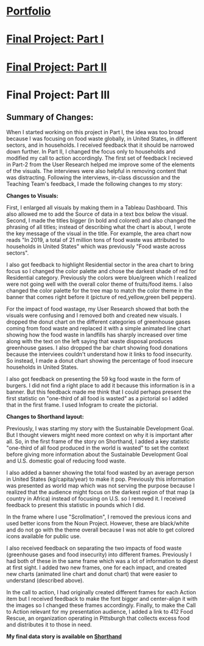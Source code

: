 # [Portfolio](https://mahrukh-k.github.io/Portfolio/)

# [Final Project: Part I](https://mahrukh-k.github.io/Portfolio/Final_Project_Part1_Mahrukh.html)

# [Final Project: Part II](https://mahrukh-k.github.io/Portfolio/Final_Project_Part2_Mahrukh.html)

# Final Project: Part III

## Summary of Changes:
When I started working on this project in Part I, the idea was too broad because I was focusing on food waste globally, in United States, in different sectors, and in households. I received feedback that it should be narrowed down further. In Part II, I changed the focus only to households and modified my call to action accordingly. The first set of feedback I recieved in Part-2 from the User Research helped me improve some of the elements of the visuals. The interviews were also helpful in removing content that was distracting. Following the interviews, in-class discussion and the Teaching Team's feedback, I made the following changes to my story:

**Changes to Visuals:**

First, I enlarged all visuals by making them in a Tableau Dashboard. This also allowed me to add the Source of data in a text box below the visual. Second, I made the titles bigger (in bold and colored) and also changed the phrasing of all titles; instead of describing what the chart is about, I wrote the key message of the visual in the title. For example, the area chart now reads "In 2019, a total of 21 million tons of food waste was attributed to households in United States" which was previously "Food waste across sectors".

I also got feedback to highlight Residential sector in the area chart to bring focus so I changed the color palette and chose the darkest shade of red for Residential category. Previously the colors were blue/green which I realized were not going well with the overall color theme of fruits/food items. I also changed the color palette for the tree map to match the color theme in the banner that comes right before it (picture of red,yellow,green bell peppers).

For the impact of food wastage, my User Research showed that both the visuals were confusing and I removed both and created new visuals. I dropped the donut chart on the different categories of greenhouse gases coming from food waste and replaced it with a simple animated line chart showing how the food waste in landfills has sharply increased over time along with the text on the left saying that waste disposal produces greenhouse gases. I also dropped the bar chart showing food donations because the interviees couldn't understand how it links to food insecurity. So instead, I made a donut chart showing the percentage of food insecure households in United States. 

I also got feedback on presenting the 59 kg food waste in the form of burgers. I did not find a right place to add it because this information is in a banner. But this feedback made me think that I could perhaps present the first statistic on "one-third of all food is wasted" as a pictorial so I added that in the first frame. I used Infogram to create the pictorial. 

**Changes to Shorthand layout:**

Previously, I was starting my story with the Sustainable Development Goal. But I thought viewers might need more context on why it is important after all. So, in the first frame of the story on Shorthand, I added a key statistic "one-third of all food produced in the world is wasted" to set the context before giving more information about the Sustainable Development Goal and U.S. domestic goal of reducing food waste.

I also added a banner showing the total food wasted by an average person in United States (kg/capita/year) to make it pop. Previously this information was presented as world map which was not serving the purpose because I realized that the audience might focus on the darkest region of that map (a country in Africa) instead of focusing on U.S. so I removed it. I received feedback to present this statistic in pounds which I did. 

In the frame where I use "Scrollmation", I removed the previous icons and used better icons from the Noun Project. However, these are black/white and do not go with the theme overall because I was not able to get colored icons available for public use. 

I also received feedback on separating the two impacts of food waste (greenhouse gases and food insecurity) into different frames. Previously I had both of these in the same frame which was a lot of information to digest at first sight. I added two new frames, one for each impact, and created new charts (animated line chart and donut chart) that were easier to understand (described above).

In the call to action, I had originally created different frames for each Action item but I received feedback to make the font bigger and center-align it with the images so I changed these frames accordingly. Finally, to make the Call to Action relevant for my presentation audience, I added a link to 412 Food Rescue, an organization operating in Pittsburgh that collects excess food and distributes it to those in need. 

**My final data story is available on [Shorthand](https://carnegiemellon.shorthandstories.com/rotten-potatoes/index.html)**

